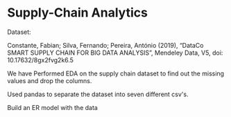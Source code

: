 # Supply-Chain Analytics



Dataset:

Constante, Fabian; Silva, Fernando; Pereira, António (2019), “DataCo SMART SUPPLY CHAIN FOR BIG DATA ANALYSIS”, Mendeley Data, V5, doi: 10.17632/8gx2fvg2k6.5


We have Performed EDA on the supply chain dataset to find out the missing values and drop the columns.

Used pandas to separate the dataset into seven different csv's.

Build an ER model with the data 


















